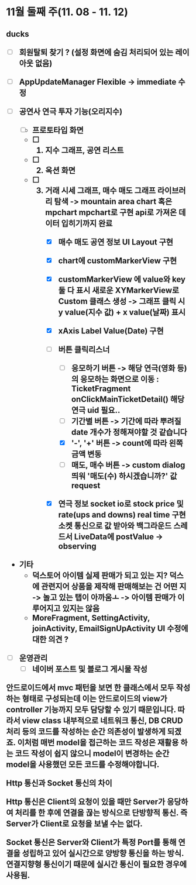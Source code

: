 

<h1>11월 둘째 주(11. 08 - 11. 12)




<h2>ducks

- [ ] 회원탈퇴 찾기 ? (설정 화면에 숨김 처리되어 있는 레이아웃 없음)
- [ ] AppUpdateManager Flexible -> immediate 수정



- [ ] 공연사 연극 투자 기능(오리지수)
  - [ ] 프로토타입 화면
  - [ ] 1. 지수 그래프, 공연 리스트
  - [ ] 2. 옥션 화면
  - [ ] 3. 거래 시세 그래프, 매수 매도
       그래프 라이브러리 탐색 -> mountain area chart 혹은 mpchart
       mpchart로 구현 api로 가져온 데이터 입히기까지 완료
       - [x] 매수 매도 공연 정보 UI Layout 구현
       - [x] chart에 customMarkerView 구현
       - [x] customMarkerView 에 value와 key 둘 다 표시
         새로운 XYMarkerView로 Custom 클래스 생성 -> 그래프 클릭 시 y value(지수 값) + x value(날짜) 표시
       - [x] xAxis Label Value(Date) 구현
       - [ ] 버튼 클릭리스너
         - [ ] 응모하기 버튼 -> 해당 연극(영화 등)의 응모하는 화면으로 이동
           : TicketFragment onClickMainTicketDetail() 해당 연극 uid 필요..
         - [ ] 기간별 버튼 -> 기간에 따라 뿌려질 date 개수가 정해져야할 것 같습니다
         - [x] '-', '+' 버튼 -> count에 따라 왼쪽 금액 변동
         - [ ] 매도, 매수 버튼 -> custom dialog 띄워 '매도(수) 하시겠습니까?' 값 request
       - [x] 연극 정보 socket io로 stock price 및 rate(ups and downs) real time 구현
         소켓 통신으로 값 받아와 백그라운드 스레드서 LiveData에 postValue -> observing



- 기타
  -  덕스토어 아이템 실제 판매가 되고 있는 지? 덕스에 관련지어 상품을 제작해 판매해보는 건 어떤 지 -> 놀고 있는 탭이 아까움ㅗ
    -> 아이템 판매가 이루어지고 있지는 않음
  - MoreFragment, SettingActivity, joinActivity, EmailSignUpActivity UI 수정에 대한 의견 ?



- [ ] 운영관리
  - [ ] 네이버 포스트 및 블로그 게시물 작성

안드로이드에서 mvc 패턴을 보면 한 클래스에서 모두 작성하는 형태로 구성되는데 이는 안드로이드의 view가 controller 기능까지 모두 담당할 수 있기  때문입니다. 따라서  view class 내부적으로 네트워크 통신, DB CRUD 처리 등의 코드를 작성하는 순간 의존성이 발생하게 되겠죠. 이처럼 매번 model을 접근하는 코드 작성은 재활용 하는 코드 작성이 쉽지 않으니 model이 변경하는 순간 model을 사용했던 모든 코드를 수정해야합니다. 



Http 통신과 Socket 통신의 차이

Http 통신은 Client의 요청이 있을 때만 Server가 응당하여 처리를 한 후에 연결을 끊는 방식으로 단방향적 통신. 즉 Server가 Client로 요청을 보낼 수는 없다.

Socket 통신은 Server와 Client가 특정 Port를 통해 연결을 성립하고 있어 실시간으로 양방향 통신을 하는 방식. 연결지향형 통신이기 때문에 실시간 통신이 필요한 경우에 사용됨.
